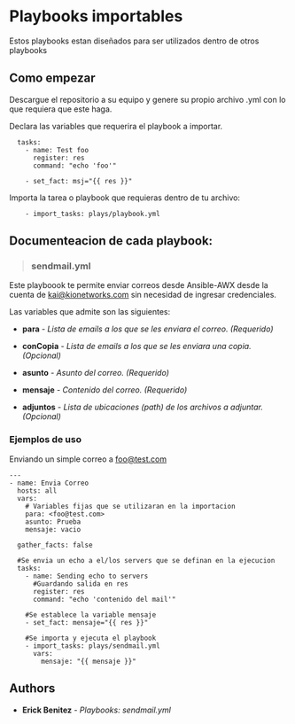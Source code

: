 # Playbooks importables 

Estos playbooks estan diseñados para ser utilizados dentro de otros playbooks

## Como empezar

Descargue el repositorio a su equipo y genere su propio archivo .yml con lo que requiera que este haga.

Declara las variables que requerira el playbook a importar.

```
  tasks:
    - name: Test foo
      register: res
      command: "echo 'foo'"

    - set_fact: msj="{{ res }}"
```

Importa la tarea o playbook que requieras dentro de tu archivo:

```
    - import_tasks: plays/playbook.yml
```

## Documenteacion de cada playbook:

>### sendmail.yml

Este playboook te permite enviar correos desde Ansible-AWX desde la cuenta de kai@kionetworks.com sin necesidad de ingresar credenciales.

Las variables que admite son las siguientes:

- **para** - *Lista de emails a los que se les enviara el correo. (Requerido)*

- **conCopia** - *Lista de emails a los que se les enviara una copia. (Opcional)*

- **asunto** - *Asunto del correo. (Requerido)*

- **mensaje** - *Contenido del correo. (Requerido)*

- **adjuntos** - *Lista de ubicaciones (path) de los archivos a adjuntar. (Opcional)*

### Ejemplos de uso

Enviando un simple correo a foo@test.com

```
---
- name: Envia Correo
  hosts: all
  vars:
    # Variables fijas que se utilizaran en la importacion 
    para: <foo@test.com>
    asunto: Prueba
    mensaje: vacio

  gather_facts: false

  #Se envia un echo a el/los servers que se definan en la ejecucion 
  tasks:
    - name: Sending echo to servers
      #Guardando salida en res
      register: res
      command: "echo 'contenido del mail'"

    #Se establece la variable mensaje
    - set_fact: mensaje="{{ res }}"

    #Se importa y ejecuta el playbook 
    - import_tasks: plays/sendmail.yml
      vars:
        mensaje: "{{ mensaje }}"
```

## Authors

* **Erick Benitez** - *Playbooks: sendmail.yml*
